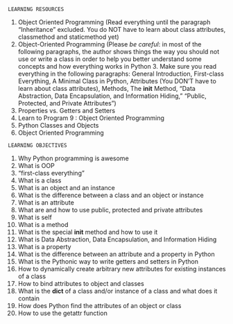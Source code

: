 `LEARNING RESOURCES`
1. Object Oriented Programming (Read everything until the paragraph “Inheritance” excluded. You do NOT have to learn about class attributes, classmethod and staticmethod yet)
2. Object-Oriented Programming (Please *be careful*: in most of the following paragraphs, the author shows things the way you should not use or write a class in order to help you better understand some concepts and how everything works in Python 3. Make sure you read everything in the following paragraphs: General Introduction, First-class Everything, A Minimal Class in Python, Attributes (You DON’T have to learn about class attributes), Methods, The __init__ Method, “Data Abstraction, Data Encapsulation, and Information Hiding,” “Public, Protected, and Private Attributes”)
3. Properties vs. Getters and Setters
4. Learn to Program 9 : Object Oriented Programming
5. Python Classes and Objects
6. Object Oriented Programming


`LEARNING OBJECTIVES`
1. Why Python programming is awesome
2. What is OOP
3. “first-class everything”
4. What is a class
5. What is an object and an instance
6. What is the difference between a class and an object or instance
7. What is an attribute
8. What are and how to use public, protected and private attributes
9. What is self
10. What is a method
11. What is the special __init__ method and how to use it
12. What is Data Abstraction, Data Encapsulation, and Information Hiding
13. What is a property
14. What is the difference between an attribute and a property in Python
15. What is the Pythonic way to write getters and setters in Python
16. How to dynamically create arbitrary new attributes for existing instances of a class
17. How to bind attributes to object and classes
18. What is the __dict__ of a class and/or instance of a class and what does it contain
19. How does Python find the attributes of an object or class
20. How to use the getattr function
